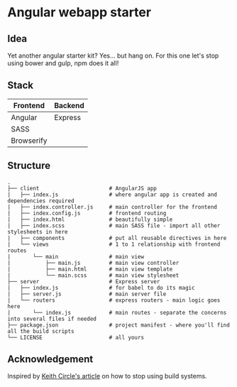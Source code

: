 Angular webapp starter
======================

## Idea

Yet another angular starter kit? Yes... but hang on.
For this one let's stop using bower and gulp, npm does it all!

## Stack

| Frontend   | Backend |
|------------|---------|
| Angular    | Express |
| SASS       |         |
| Browserify |         |

## Structure
```
.
├── client                      # AngularJS app
|   ├── index.js                # where angular app is created and dependencies required
|   ├── index.controller.js     # main controller for the frontend
|   ├── index.config.js         # frontend routing
|   ├── index.html              # beautifully simple
|   ├── index.scss              # main SASS file - import all other stylesheets in here
|   ├── components              # put all reusable directives in here
|   └── views                   # 1 to 1 relationship with frontend routes
|       └── main                # main view
|           ├── main.js         # main view controller
|           ├── main.html       # main view template
|           └── main.scss       # main view stylesheet
├── server                      # Express server
|   ├── index.js                # for babel to do its magic
|   ├── server.js               # main server file
|   └── routers                 # express routers - main logic goes here
|       └── index.js            # main routes - separate the concerns into several files if needed
├── package.json                # project manifest - where you'll find all the build scripts
└── LICENSE                     # all yours
```

## Acknowledgement

Inspired by [Keith Circle's article] on how to stop using build systems.

[Keith Circle's article]: http://blog.keithcirkel.co.uk/why-we-should-stop-using-grunt/
